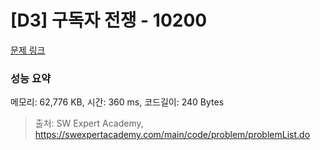 # [D3] 구독자 전쟁 - 10200 

[문제 링크](https://swexpertacademy.com/main/code/problem/problemDetail.do?contestProbId=AXMCXV_qVgkDFAWv) 

### 성능 요약

메모리: 62,776 KB, 시간: 360 ms, 코드길이: 240 Bytes



> 출처: SW Expert Academy, https://swexpertacademy.com/main/code/problem/problemList.do